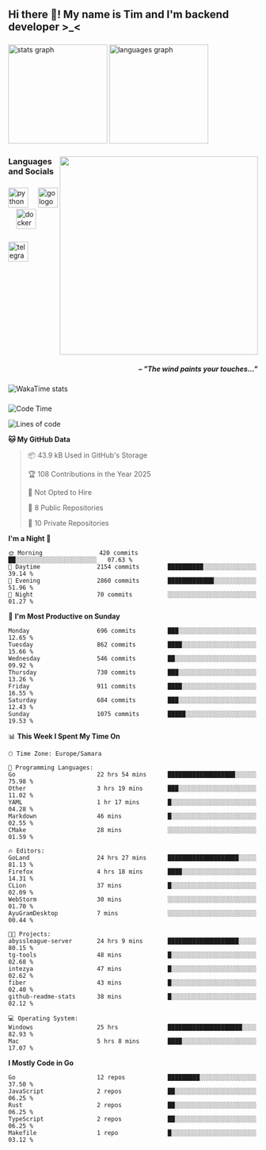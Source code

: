 <h2 align="left">Hi there 👋! My name is Tim and I'm backend developer >_<</h2>

###

<div align="left">
  <img src="https://github-readme-stats-qilm.vercel.app/api?username=intezya&hide_title=false&hide_rank=false&show_icons=true&include_all_commits=true&count_private=true&disable_animations=false&theme=tokyonight&locale=en&hide_border=true&order=1&show=prs_merged&hide=issues" height="200" alt="stats graph"  />
  <img src="https://github-readme-stats-qilm.vercel.app/api/top-langs?username=intezya&locale=en&hide_title=false&layout=donut&langs_count=5&theme=tokyonight&hide_border=true&order=2&exclude_repo=github-readme-stats&hide=mako" height="200" alt="languages graph"  />
</div>

###

<img align="right" height="400" src="https://i.pinimg.com/736x/99/d9/d9/99d9d9ecd844a351ae877f4df30d82ab.jpg"  />

###

<h3 align="left">Languages and Socials</h3>

###

<div align="left">
  <img src="https://cdn.jsdelivr.net/gh/devicons/devicon/icons/python/python-original.svg" height="40" alt="python logo"  />
  <img width="12" />
  <img src="https://cdn.simpleicons.org/go/00ADD8" height="40" alt="go logo"  />
  <img width="12" />
  <img src="https://cdn.jsdelivr.net/gh/devicons/devicon/icons/docker/docker-original.svg" height="40" alt="docker logo"  />
</div>

###

<div align="left">
  <a href="https://t.me/lezviesput">
    <img src="https://img.shields.io/static/v1?message=Telegram&logo=telegram&label=&color=2CA5E0&logoColor=white&labelColor=&style=for-the-badge" height="40" alt="telegram logo"  />
  </a>
</div>

###

<br clear="both">

<h5 align="right">– "The wind paints your touches..."</h5>

###

<picture>
	<source
		srcset="https://github-readme-stats-qilm.vercel.app/api/wakatime?username=intezya&theme=tokyonight&layout=compact&hide_border=true"
		media="(prefers-color-scheme: dark)%2C (prefers-color-scheme: no-preference)"
	/>
	<img alt="WakaTime stats" src="https://github-readme-stats-qilm.vercel.app/api/wakatime?username=intezya&theme=tokyonight&layout=compact&hide_border=true&"/>
</picture>

###

<!--START_SECTION:waka-->
![Code Time](http://img.shields.io/badge/Code%20Time-202%20hrs%2042%20mins-blue)

![Lines of code](https://img.shields.io/badge/From%20Hello%20World%20I%27ve%20Written-668.6%20thousand%20lines%20of%20code-blue)

**🐱 My GitHub Data** 

> 📦 43.9 kB Used in GitHub's Storage 
 > 
> 🏆 108 Contributions in the Year 2025
 > 
> 🚫 Not Opted to Hire
 > 
> 📜 8 Public Repositories 
 > 
> 🔑 10 Private Repositories 
 > 
**I'm a Night 🦉** 

```text
🌞 Morning                420 commits         ██░░░░░░░░░░░░░░░░░░░░░░░   07.63 % 
🌆 Daytime                2154 commits        ██████████░░░░░░░░░░░░░░░   39.14 % 
🌃 Evening                2860 commits        █████████████░░░░░░░░░░░░   51.96 % 
🌙 Night                  70 commits          ░░░░░░░░░░░░░░░░░░░░░░░░░   01.27 % 
```
📅 **I'm Most Productive on Sunday** 

```text
Monday                   696 commits         ███░░░░░░░░░░░░░░░░░░░░░░   12.65 % 
Tuesday                  862 commits         ████░░░░░░░░░░░░░░░░░░░░░   15.66 % 
Wednesday                546 commits         ██░░░░░░░░░░░░░░░░░░░░░░░   09.92 % 
Thursday                 730 commits         ███░░░░░░░░░░░░░░░░░░░░░░   13.26 % 
Friday                   911 commits         ████░░░░░░░░░░░░░░░░░░░░░   16.55 % 
Saturday                 684 commits         ███░░░░░░░░░░░░░░░░░░░░░░   12.43 % 
Sunday                   1075 commits        █████░░░░░░░░░░░░░░░░░░░░   19.53 % 
```


📊 **This Week I Spent My Time On** 

```text
🕑︎ Time Zone: Europe/Samara

💬 Programming Languages: 
Go                       22 hrs 54 mins      ███████████████████░░░░░░   75.98 % 
Other                    3 hrs 19 mins       ███░░░░░░░░░░░░░░░░░░░░░░   11.02 % 
YAML                     1 hr 17 mins        █░░░░░░░░░░░░░░░░░░░░░░░░   04.28 % 
Markdown                 46 mins             █░░░░░░░░░░░░░░░░░░░░░░░░   02.55 % 
CMake                    28 mins             ░░░░░░░░░░░░░░░░░░░░░░░░░   01.59 % 

🔥 Editors: 
GoLand                   24 hrs 27 mins      ████████████████████░░░░░   81.13 % 
Firefox                  4 hrs 18 mins       ████░░░░░░░░░░░░░░░░░░░░░   14.31 % 
CLion                    37 mins             █░░░░░░░░░░░░░░░░░░░░░░░░   02.09 % 
WebStorm                 30 mins             ░░░░░░░░░░░░░░░░░░░░░░░░░   01.70 % 
AyuGramDesktop           7 mins              ░░░░░░░░░░░░░░░░░░░░░░░░░   00.44 % 

🐱‍💻 Projects: 
abyssleague-server       24 hrs 9 mins       ████████████████████░░░░░   80.15 % 
tg-tools                 48 mins             █░░░░░░░░░░░░░░░░░░░░░░░░   02.68 % 
intezya                  47 mins             █░░░░░░░░░░░░░░░░░░░░░░░░   02.62 % 
fiber                    43 mins             █░░░░░░░░░░░░░░░░░░░░░░░░   02.40 % 
github-readme-stats      38 mins             █░░░░░░░░░░░░░░░░░░░░░░░░   02.12 % 

💻 Operating System: 
Windows                  25 hrs              █████████████████████░░░░   82.93 % 
Mac                      5 hrs 8 mins        ████░░░░░░░░░░░░░░░░░░░░░   17.07 % 
```

**I Mostly Code in Go** 

```text
Go                       12 repos            █████████░░░░░░░░░░░░░░░░   37.50 % 
JavaScript               2 repos             ██░░░░░░░░░░░░░░░░░░░░░░░   06.25 % 
Rust                     2 repos             ██░░░░░░░░░░░░░░░░░░░░░░░   06.25 % 
TypeScript               2 repos             ██░░░░░░░░░░░░░░░░░░░░░░░   06.25 % 
Makefile                 1 repo              █░░░░░░░░░░░░░░░░░░░░░░░░   03.12 % 
```




<!--END_SECTION:waka-->
